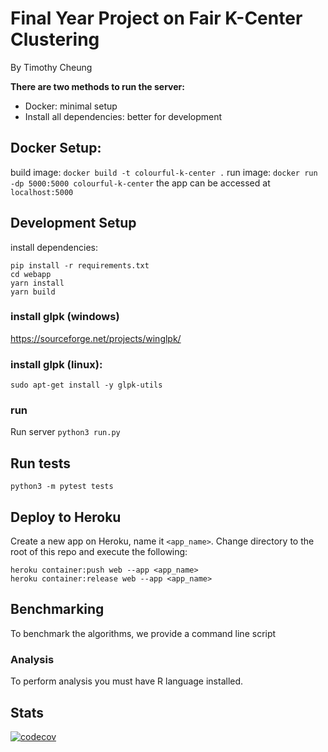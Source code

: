 # Final Year Project on Fair K-Center Clustering
By Timothy Cheung

**There are two methods to run the server:**
- Docker: minimal setup
- Install all dependencies: better for development

## Docker Setup:
build image:
```docker build -t colourful-k-center .```
run image:
```docker run -dp 5000:5000 colourful-k-center```
the app can be accessed at
```localhost:5000```

## Development Setup
install dependencies:
```
pip install -r requirements.txt
cd webapp
yarn install
yarn build
```
### install glpk (windows)
https://sourceforge.net/projects/winglpk/

### install glpk (linux):
```
sudo apt-get install -y glpk-utils
```

### run
Run server ```python3 run.py```

## Run tests
```python3 -m pytest tests```

## Deploy to Heroku
Create a new app on Heroku, name it ```<app_name>```. Change directory to the root of this repo and execute the following:
```
heroku container:push web --app <app_name>
heroku container:release web --app <app_name>
```

## Benchmarking
To benchmark the algorithms, we provide a command line script

### Analysis
To perform analysis you must have R language installed.

## Stats
[![codecov](https://codecov.io/gh/timothy-ch-cheung/k-center/branch/master/graph/badge.svg?token=n5JVnL4MUa)](https://codecov.io/gh/timothy-ch-cheung/k-center)
